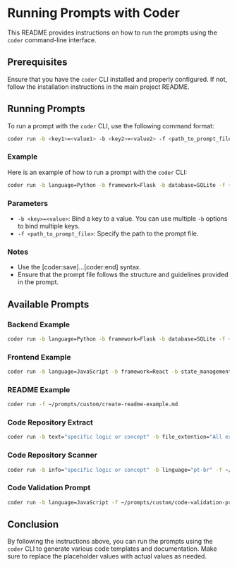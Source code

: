 # Running Prompts with Coder

This README provides instructions on how to run the prompts using the `coder` command-line interface.

## Prerequisites

Ensure that you have the `coder` CLI installed and properly configured. If not, follow the installation instructions in the main project README.

## Running Prompts

To run a prompt with the `coder` CLI, use the following command format:

```sh
coder run -b <key1>=<value1> -b <key2>=<value2> -f <path_to_prompt_file>
```

### Example

Here is an example of how to run a prompt with the `coder` CLI:

```sh
coder run -b language=Python -b framework=Flask -b database=SQLite -f ~/prompts/custom/create-backend-example.md
```

### Parameters

- `-b <key>=<value>`: Bind a key to a value. You can use multiple `-b` options to bind multiple keys.
- `-f <path_to_prompt_file>`: Specify the path to the prompt file.

### Notes

- Use the [coder:save]...[coder:end] syntax.
- Ensure that the prompt file follows the structure and guidelines provided in the prompt.

## Available Prompts

### Backend Example

```sh
coder run -b language=Python -b framework=Flask -b database=SQLite -f ~/prompts/custom/create-backend-example.md
```

### Frontend Example

```sh
coder run -b language=JavaScript -b framework=React -b state_management=Redux -b styling_framework=Bootstrap -b app_name=MyApp -f ~/prompts/custom/create-frontend-example.md
```

### README Example

```sh
coder run -f ~/prompts/custom/create-readme-example.md
```

### Code Repository Extract

```sh
coder run -b text="specific logic or concept" -b file_extention="All extention" -b linguage="pt-br" -f ~/prompts/custom/code-repo-extract.md
```

### Code Repository Scanner

```sh
coder run -b info="specific logic or concept" -b linguage="pt-br" -f ~/prompts/custom/code-repo-scanner.md
```

### Code Validation Prompt

```sh
coder run -b language=JavaScript -f ~/prompts/custom/code-validation-prompt.md
```

## Conclusion

By following the instructions above, you can run the prompts using the `coder` CLI to generate various code templates and documentation. Make sure to replace the placeholder values with actual values as needed.